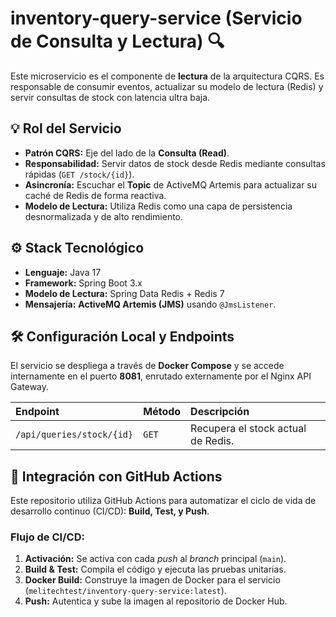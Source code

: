 # inventory-query-service (Servicio de Consulta y Lectura) 🔍

Este microservicio es el componente de **lectura** de la arquitectura CQRS. Es responsable de consumir eventos, actualizar su modelo de lectura (Redis) y servir consultas de stock con latencia ultra baja.

## 💡 Rol del Servicio

* **Patrón CQRS:** Eje del lado de la **Consulta (Read)**.
* **Responsabilidad:** Servir datos de stock desde Redis mediante consultas rápidas (`GET /stock/{id}`).
* **Asincronía:** Escuchar el **Topic** de ActiveMQ Artemis para actualizar su caché de Redis de forma reactiva.
* **Modelo de Lectura:** Utiliza Redis como una capa de persistencia desnormalizada y de alto rendimiento.

## ⚙️ Stack Tecnológico

* **Lenguaje:** Java 17
* **Framework:** Spring Boot 3.x
* **Modelo de Lectura:** Spring Data Redis + Redis 7
* **Mensajería:** **ActiveMQ Artemis (JMS)** usando `@JmsListener`.

## 🛠️ Configuración Local y Endpoints

El servicio se despliega a través de **Docker Compose** y se accede internamente en el puerto **8081**, enrutado externamente por el Nginx API Gateway.

| Endpoint | Método | Descripción |
| :--- | :--- | :--- |
| `/api/queries/stock/{id}` | `GET` | Recupera el stock actual de Redis. |

## 🚀 Integración con GitHub Actions

Este repositorio utiliza GitHub Actions para automatizar el ciclo de vida de desarrollo continuo (CI/CD): **Build, Test, y Push**.

### Flujo de CI/CD:

1.  **Activación:** Se activa con cada *push* al *branch* principal (`main`).
2.  **Build & Test:** Compila el código y ejecuta las pruebas unitarias.
3.  **Docker Build:** Construye la imagen de Docker para el servicio (`melitechtest/inventory-query-service:latest`).
4.  **Push:** Autentica y sube la imagen al repositorio de Docker Hub.